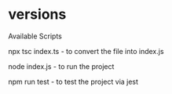 # versions

Available Scripts

npx tsc index.ts - to convert the file into index.js

node index.js - to run the project

npm run test - to test the project via jest